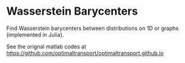 # Wasserstein Barycenters
Find Wasserstein barycenters between distributions on 1D or graphs (implemented in Julia).

See the orignal matlab codes at https://github.com/optimaltransport/optimaltransport.github.io

